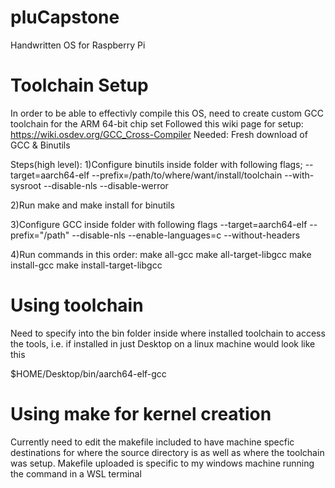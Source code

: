 # pluCapstone
Handwritten OS for Raspberry Pi 

# Toolchain Setup
In order to be able to effectivly compile this OS, need to create custom GCC toolchain for the ARM 64-bit chip set
Followed this wiki page for setup: https://wiki.osdev.org/GCC_Cross-Compiler
Needed: Fresh download of GCC & Binutils

Steps(high level):
1)Configure binutils inside folder with following flags; --target=aarch64-elf --prefix=/path/to/where/want/install/toolchain --with-sysroot --disable-nls --disable-werror

2)Run make and make install for binutils

3)Configure GCC inside folder with following flags --target=aarch64-elf --prefix="/path" --disable-nls --enable-languages=c --without-headers

4)Run commands in this order:
make all-gcc
make all-target-libgcc
make install-gcc
make install-target-libgcc

# Using toolchain
Need to specify into the bin folder inside where installed toolchain to access the tools, i.e. if installed in just Desktop on a linux machine would look like this

$HOME/Desktop/bin/aarch64-elf-gcc

# Using make for kernel creation
Currently need to edit the makefile included to have machine specfic destinations for where the source directory is as well as where the toolchain was setup. Makefile uploaded is specific to my windows machine running the command in a WSL terminal
